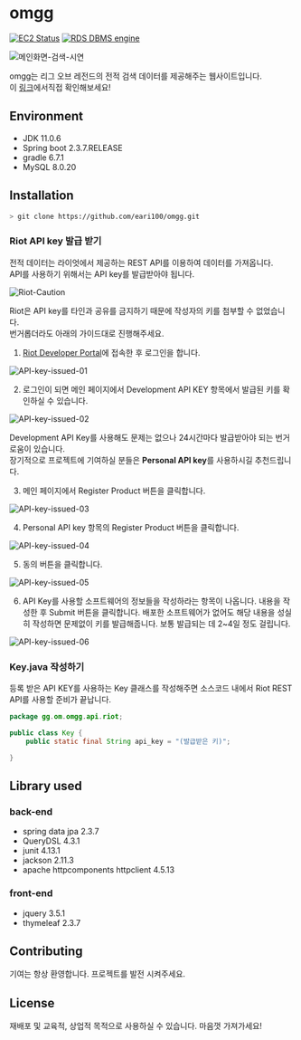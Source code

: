 # omgg

[![EC2 Status](https://img.shields.io/badge/EC2-success-blue?logo=Amazon%20AWS&style=for-the-badge)](https://aws.amazon.com/ko/ec2/?nc2=type_a&ec2-whats-new.sort-by=item.additionalFields.postDateTime&ec2-whats-new.sort-order=desc)
[![RDS DBMS engine](https://img.shields.io/badge/RDS-MySQL-9cf?logo=Amazon%20AWS&style=for-the-badge)](https://aws.amazon.com/ko/rds/?nc2=type_a)

![메인화면-검색-시연](https://user-images.githubusercontent.com/24715292/117240401-afda8700-ae6b-11eb-8739-304838e1ddec.gif)

omgg는 리그 오브 레전드의 전적 검색 데이터를 제공해주는 웹사이트입니다.  
이 [링크](http://ec2-18-116-207-31.us-east-2.compute.amazonaws.com:8080)에서직접 확인해보세요!

## Environment

+ JDK 11.0.6
+ Spring boot 2.3.7.RELEASE
+ gradle 6.7.1
+ MySQL 8.0.20

## Installation

```bash
> git clone https://github.com/eari100/omgg.git
```

### Riot API key 발급 받기

전적 데이터는 라이엇에서 제공하는 REST API를 이용하여 데이터를 가져옵니다.   
API를 사용하기 위해서는 API key를 발급받아야 됩니다.  

![Riot-Caution](https://user-images.githubusercontent.com/24715292/117745741-0ec24680-b246-11eb-8148-1b6a3e055c16.png)

Riot은 API key를 타인과 공유를 금지하기 때문에 작성자의 키를 첨부할 수 없었습니다.  
번거롭더라도 아래의 가이드대로 진행해주세요.

1. [Riot Developer Portal](https://developer.riotgames.com/)에 접속한 후 로그인을 합니다.

![API-key-issued-01](https://user-images.githubusercontent.com/24715292/117746481-775df300-b247-11eb-9e63-efca063f4e34.png)

2. 로그인이 되면 메인 페이지에서 Development API KEY 항목에서 발급된 키를 확인하실 수 있습니다.

![API-key-issued-02](https://user-images.githubusercontent.com/24715292/117746753-dde31100-b247-11eb-9c9c-90d97c340b8e.png)

Development API Key를 사용해도 문제는 없으나 24시간마다 발급받아야 되는 번거로움이 있습니다.   
장기적으로 프로젝트에 기여하실 분들은 **Personal API key**를 사용하시길 추천드립니다.  

3. 메인 페이지에서 Register Product 버튼을 클릭합니다.

![API-key-issued-03](https://user-images.githubusercontent.com/24715292/117747271-cf492980-b248-11eb-9776-184819f71b2d.png)

4. Personal API key 항목의 Register Product 버튼을 클릭합니다.

![API-key-issued-04](https://user-images.githubusercontent.com/24715292/117747415-17684c00-b249-11eb-9002-17018b8ad780.png)

5. 동의 버튼을 클릭합니다.

![API-key-issued-05](https://user-images.githubusercontent.com/24715292/117747548-58606080-b249-11eb-9605-89dccb6fa20d.png)

6. API Key를 사용할 소프트웨어의 정보들을 작성하라는 항목이 나옵니다. 내용을 작성한 후 Submit 버튼을 클릭합니다.
배포한 소프트웨어가 없어도 해당 내용을 성실히 작성하면 문제없이 키를 발급해줍니다. 보통 발급되는 데 2~4일 정도 걸립니다.

![API-key-issued-06](https://user-images.githubusercontent.com/24715292/117747700-9e1d2900-b249-11eb-9b78-d924533f4b0c.png)

### Key.java 작성하기

등록 받은 API KEY를 사용하는 Key 클래스를 작성해주면 소스코드 내에서 Riot REST API를 사용할 준비가 끝납니다.

```JAVA
package gg.om.omgg.api.riot;

public class Key {
    public static final String api_key = "(발급받은 키)";

}
```

## Library used

### back-end

+ spring data jpa 2.3.7
+ QueryDSL 4.3.1
+ junit 4.13.1
+ jackson 2.11.3
+ apache httpcomponents httpclient 4.5.13

### front-end
+ jquery 3.5.1
+ thymeleaf 2.3.7

## Contributing

기여는 항상 환영합니다. 프로젝트를 발전 시켜주세요.

## License

재배포 및 교육적, 상업적 목적으로 사용하실 수 있습니다. 마음껏 가져가세요!

